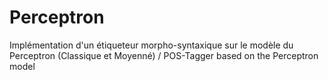 # Perceptron
Implémentation d'un étiqueteur morpho-syntaxique sur le modèle du Perceptron (Classique et Moyenné) / POS-Tagger based on the Perceptron model
